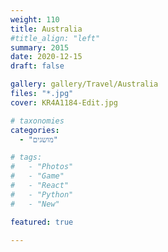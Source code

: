 ```yaml
---
weight: 110
title: Australia
#title_align: "left"
summary: 2015 
date: 2020-12-15
draft: false

gallery: gallery/Travel/Australia
files: "*.jpg"
cover: KR4A1184-Edit.jpg

# taxonomies
categories: 
  - "מושגים"

# tags:
#   - "Photos"
#   - "Game"
#   - "React"
#   - "Python"
#   - "New"

featured: true

---
```

